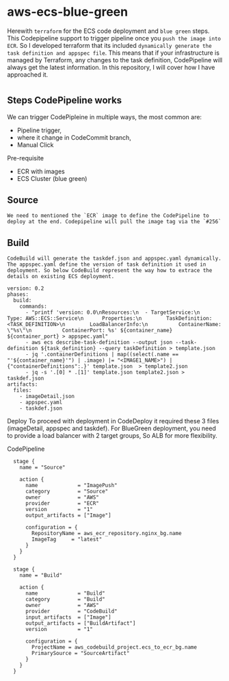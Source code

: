 # aws-ecs-blue-green

Herewith `terraform` for the ECS code deployment and `blue green` steps. This Codepipeline support to trigger pipeline once you `push the image into ECR`. So I developed terraform that its included `dynamically generate the task definition and appspec file`. This means that if your infrastructure is managed by Terraform, any changes to the task definition, CodePipeline will always get the latest information. In this repository, I will cover how I have approached it.
#

## Steps CodePipeline works

We can trigger CodePipleine in multiple ways, the most common are:

+ Pipeline trigger, 
+ where it change in CodeCommit branch,
+ Manual Click 


Pre-requisite
+ ECR with images
+ ECS Cluster (blue green)

## Source
    We need to mentioned the `ECR` image to define the CodePipeline to deploy at the end. Codepipeline will pull the image tag via the `#256`

## Build
    CodeBuild will generate the taskdef.json and appspec.yaml dynamically. The appspec.yaml define the version of task definition it used in deployment. So below CodeBuild represent the way how to extrace the details on existing ECS deployment.

```
version: 0.2
phases:
  build:
    commands:
      - "printf 'version: 0.0\nResources:\n  - TargetService:\n      Type: AWS::ECS::Service\n      Properties:\n        TaskDefinition: <TASK_DEFINITION>\n        LoadBalancerInfo:\n          ContainerName: \"%s\"\n          ContainerPort: %s' ${container_name} ${container_port} > appspec.yaml"
      - aws ecs describe-task-definition --output json --task-definition ${task_definition} --query taskDefinition > template.json
      - jq '.containerDefinitions | map((select(.name == "'${container_name}'") | .image) |= "<IMAGE1_NAME>") | {"containerDefinitions":.}' template.json  > template2.json
      - jq -s '.[0] * .[1]' template.json template2.json > taskdef.json
artifacts:
  files:
    - imageDetail.json
    - appspec.yaml
    - taskdef.json
```    

Deploy
    To proceed with deployment in CodeDeploy it required these 3 files (imageDetail, appspec and taskdef). For BlueGreen deployment, you need to provide a load balancer with 2 target groups, So ALB for more flexibility.


CodePipeline
```
  stage {
    name = "Source"

    action {
      name             = "ImagePush"
      category         = "Source"
      owner            = "AWS"
      provider         = "ECR"
      version          = "1"
      output_artifacts = ["Image"]

      configuration = {
        RepositoryName = aws_ecr_repository.nginx_bg.name
        ImageTag     = "latest"
      }
    }
  }

  stage {
    name = "Build"

    action {
      name             = "Build"
      category         = "Build"
      owner            = "AWS"
      provider         = "CodeBuild"
      input_artifacts  = ["Image"]
      output_artifacts = ["BuildArtifact"]
      version          = "1"

      configuration = {
        ProjectName = aws_codebuild_project.ecs_to_ecr_bg.name
        PrimarySource = "SourceArtifact"
      }
    }
  }    
``` 